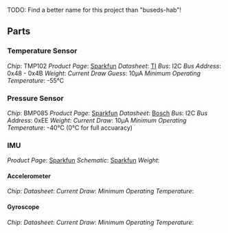 TODO: Find a better name for this project than "buseds-hab"!

## Parts

### Temperature Sensor

*Chip*: TMP102
*Product Page*: [Sparkfun](https://www.sparkfun.com/products/9418)
*Datasheet*: [TI](https://www.sparkfun.com/datasheets/Sensors/Temperature/tmp102.pdf)
*Bus*: I2C
*Bus Address*: 0x48 - 0x4B
*Weight*:
*Current Draw Guess*: 10µA
*Minimum Operating Temperature*: -55°C

### Pressure Sensor

*Chip*: BMP085
*Product Page*: [Sparkfun](https://www.sparkfun.com/products/retired/9694)
*Datasheet*: [Bosch](http://dlnmh9ip6v2uc.cloudfront.net/datasheets/Sensors/Pressure/BST-BMP085-DS000-06.pdf)
*Bus*: I2C
*Bus Address*: 0xEE
*Weight*:
*Current Draw*: 10µA
*Minimum Operating Temperature*: -40°C (0°C for full accuaracy)

### IMU

*Product Page*: [Sparkfun](https://www.sparkfun.com/products/10736)
*Schematic*: [Sparkfun](https://www.sparkfun.com/datasheets/Sensors/IMU/9DOF-Razor-v14.pdf)
*Weight*:

#### Accelerometer

*Chip*:
*Datasheet*:
*Current Draw*:
*Minimum Operating Temperature*:

#### Gyroscope

*Chip*:
*Datasheet*:
*Current Draw*:
*Minimum Operating Temperature*:
